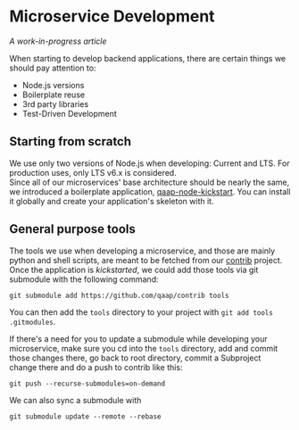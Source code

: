 # Microservice Development

*A work-in-progress article*

When starting to develop backend applications, there are certain things we should pay attention to:
* Node.js versions
* Boilerplate reuse
* 3rd party libraries
* Test-Driven Development

## Starting from scratch

We use only two versions of Node.js when developing: Current and LTS. For production uses, only LTS v6.x is considered.  
Since all of our microservices' base architecture should be nearly the same, we introduced a boilerplate application, [qaap-node-kickstart](https://github.com/qaap/node-kickstart). You can install it globally and create your application's skeleton with it.

## General purpose tools

The tools we use when developing a microservice, and those are mainly python and shell scripts,
are meant to be fetched from our [contrib](https://github.com/qaap/contrib) project.  
Once the application is *kickstarted*, we could add those tools via git submodule with the following command:

```git submodule add https://github.com/qaap/contrib tools```

You can then add the `tools` directory to your project with `git add tools .gitmodules`.

If there's a need for you to update a submodule while developing your microservice,
make sure you cd into the ```tools``` directory, add and commit those changes there,
go back to root directory, commit a Subproject change there and do a push to contrib like this:

```git push --recurse-submodules=on-demand```

We can also sync a submodule with

```git submodule update --remote --rebase```
